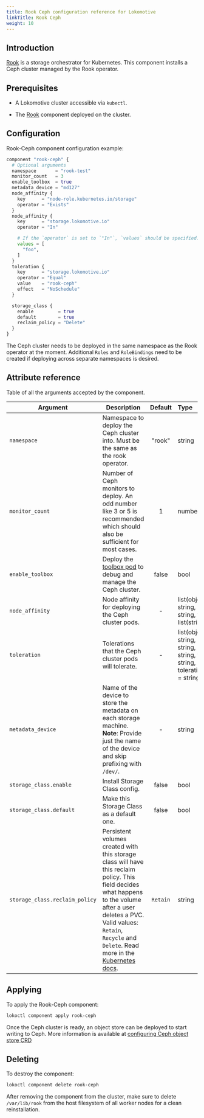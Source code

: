 ```yaml
---
title: Rook Ceph configuration reference for Lokomotive
linkTitle: Rook Ceph
weight: 10
---
```


## Introduction

[Rook](https://rook.io/) is a storage orchestrator for Kubernetes. This component installs a Ceph
cluster managed by the Rook operator.

## Prerequisites

* A Lokomotive cluster accessible via `kubectl`.

* The [Rook](rook.md) component deployed on the cluster.

## Configuration

Rook-Ceph component configuration example:

```tf
component "rook-ceph" {
  # Optional arguments
  namespace       = "rook-test"
  monitor_count   = 3
  enable_toolbox  = true
  metadata_device = "md127"
  node_affinity {
    key      = "node-role.kubernetes.io/storage"
    operator = "Exists"
  }
  node_affinity {
    key      = "storage.lokomotive.io"
    operator = "In"

    # If the `operator` is set to `"In"`, `values` should be specified.
    values = [
      "foo",
    ]
  }
  toleration {
    key      = "storage.lokomotive.io"
    operator = "Equal"
    value    = "rook-ceph"
    effect   = "NoSchedule"
  }

  storage_class {
    enable         = true
    default        = true
    reclaim_policy = "Delete"
  }
}

```

The Ceph cluster needs to be deployed in the same namespace as the Rook operator at the moment.
Additional `Roles` and `RoleBindings` need to be created if deploying across separate namespaces is
desired.

## Attribute reference

Table of all the arguments accepted by the component.

| Argument                       | Description                                                                                                                                                                                                                                                                                                                 | Default  | Type                                                                                                           | Required |
|--------------------------------|-----------------------------------------------------------------------------------------------------------------------------------------------------------------------------------------------------------------------------------------------------------------------------------------------------------------------------|:--------:|:---------------------------------------------------------------------------------------------------------------|:--------:|
| `namespace`                    | Namespace to deploy the Ceph cluster into. Must be the same as the rook operator.                                                                                                                                                                                                                                           |  "rook"  | string                                                                                                         |  false   |
| `monitor_count`                | Number of Ceph monitors to deploy. An odd number like 3 or 5 is recommended which should also be sufficient for most cases.                                                                                                                                                                                                 |     1    | number                                                                                                         |  false   |
| `enable_toolbox`               | Deploy the [toolbox pod](https://rook.io/docs/rook/master/ceph-toolbox.html) to debug and manage the Ceph cluster.                                                                                                                                                                                                          |  false   | bool                                                                                                           |  false   |
| `node_affinity`                | Node affinity for deploying the Ceph cluster pods.                                                                                                                                                                                                                                                                          |     -    | list(object({key = string, operator = string, values = list(string)}))                                         |  false   |
| `toleration`                   | Tolerations that the Ceph cluster pods will tolerate.                                                                                                                                                                                                                                                                       |     -    | list(object({key = string, effect = string, operator = string, value = string, toleration_seconds = string })) |  false   |
| `metadata_device`              | Name of the device to store the metadata on each storage machine. **Note**: Provide just the name of the device and skip prefixing with `/dev/`.                                                                                                                                                                            |     -    | string                                                                                                         |  false   |
| `storage_class.enable`         | Install Storage Class config.                                                                                                                                                                                                                                                                                               |   false  | bool                                                                                                           |  false   |
| `storage_class.default`        | Make this Storage Class as a default one.                                                                                                                                                                                                                                                                                   |   false  | bool                                                                                                           |  false   |
| `storage_class.reclaim_policy` | Persistent volumes created with this storage class will have this reclaim policy. This field decides what happens to the volume after a user deletes a PVC. Valid values: `Retain`, `Recycle` and `Delete`. Read more in the [Kubernetes docs](https://kubernetes.io/docs/concepts/storage/persistent-volumes/#reclaiming). | `Retain` | string                                                                                                         |  false   |

## Applying

To apply the Rook-Ceph component:

```bash
lokoctl component apply rook-ceph
```

Once the Ceph cluster is ready, an object store can be deployed to start writing to Ceph.
More information is available at [configuring Ceph object store CRD](https://rook.io/docs/rook/v1.2/ceph-object-store-crd.html)

## Deleting

To destroy the component:

```bash
lokoctl component delete rook-ceph
```

After removing the component from the cluster, make sure to delete `/var/lib/rook` from the host
filesystem of all worker nodes for a clean reinstallation.
